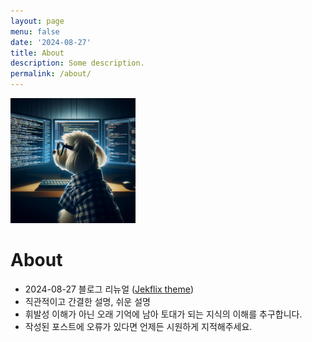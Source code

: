 ```yaml
---
layout: page
menu: false
date: '2024-08-27'
title: About
description: Some description.
permalink: /about/
---
```


<img class="img-rounded" src="/assets/img/uploads/profile.webp" alt="Minseop F. Jung" width="200">

# About

* 2024-08-27 블로그 리뉴얼 ([Jekflix theme](https://github.com/thiagorossener/jekflix-template))
* 직관적이고 간결한 설명, 쉬운 설명
* 휘발성 이해가 아닌 오래 기억에 남아 토대가 되는 지식의 이해를 추구합니다.
* 작성된 포스트에 오류가 있다면 언제든 시원하게 지적해주세요.
